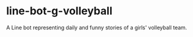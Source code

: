 # line-bot-g-volleyball
A Line bot representing daily and funny stories of a girls' volleyball team.
